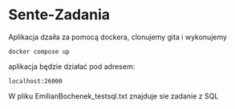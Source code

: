 # Sente-Zadania

Aplikacja dzaiła za pomocą dockera, clonujemy gita i wykonujemy 
```
docker compose up
```

aplikacja będzie działać pod adresem:
```
localhost:26000
```

W pliku EmilianBochenek_testsql.txt znajduje sie zadanie z SQL